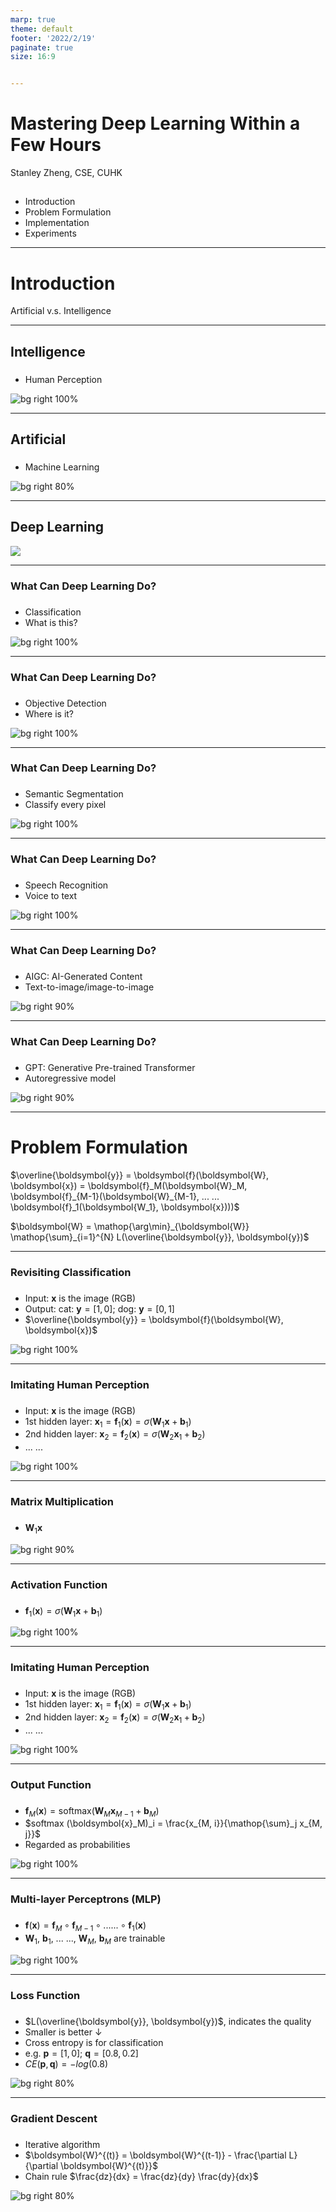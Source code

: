 ```yaml
---
marp: true
theme: default
footer: '2022/2/19'
paginate: true
size: 16:9


---
```

# Mastering Deep Learning Within a Few Hours

Stanley Zheng, CSE, CUHK


## 
- Introduction
- Problem Formulation
- Implementation
- Experiments


---
# Introduction

Artificial v.s. Intelligence


---
## Intelligence

###
- Human Perception

![bg right 100%](figs/human.png)


---
## Artificial

###
- Machine Learning

![bg right 80%](figs/svm.jpg)


---
## Deep Learning

![](figs/dnn.jpg)


---
### What Can Deep Learning Do?

###
- Classification
- What is this?

![bg right 100%](figs/classification.png)


---
### What Can Deep Learning Do?

###
- Objective Detection
- Where is it?

![bg right 100%](figs/detection.jpg)


---
### What Can Deep Learning Do?

###
- Semantic Segmentation
- Classify every pixel 

![bg right 100%](figs/segmentation.jpg)


---
### What Can Deep Learning Do?

###
- Speech Recognition
- Voice to text 

![bg right 100%](figs/speech.png)


---
### What Can Deep Learning Do?

###
- AIGC: AI-Generated Content
- Text-to-image/image-to-image

![bg right 90%](figs/aigc.png)


---
### What Can Deep Learning Do?

###
- GPT: Generative Pre-trained Transformer 
- Autoregressive model

![bg right 90%](figs/gpt.png)


---
# Problem Formulation

$\overline{\boldsymbol{y}} = \boldsymbol{f}(\boldsymbol{W}, \boldsymbol{x}) = \boldsymbol{f}_M(\boldsymbol{W}_M, \boldsymbol{f}_{M-1}(\boldsymbol{W}_{M-1}, ... ... \boldsymbol{f}_1(\boldsymbol{W_1}, \boldsymbol{x})))$

$\boldsymbol{W} = \mathop{\arg\min}_{\boldsymbol{W}} \mathop{\sum}_{i=1}^{N} L(\overline{\boldsymbol{y}}, \boldsymbol{y})$


---
### Revisiting Classification

###
- Input: $\boldsymbol{x}$ is the image (RGB)
- Output: cat: $\boldsymbol{y} = [1, 0]$; dog: $\boldsymbol{y} = [0, 1]$
- $\overline{\boldsymbol{y}} = \boldsymbol{f}(\boldsymbol{W}, \boldsymbol{x})$

![bg right 100%](figs/classification.png)


---
### Imitating Human Perception

###
- Input: $\boldsymbol{x}$ is the image (RGB)
- 1st hidden layer: $\boldsymbol{x}_1 = \boldsymbol{f}_1(\boldsymbol{x}) = \sigma (\boldsymbol{W}_1 \boldsymbol{x} + \boldsymbol{b}_1)$
- 2nd hidden layer: $\boldsymbol{x}_2 = \boldsymbol{f}_2(\boldsymbol{x}) = \sigma (\boldsymbol{W}_2 \boldsymbol{x}_1 + \boldsymbol{b}_2)$
- ... ...

![bg right 100%](figs/human.png)


---
### Matrix Multiplication

###
- $\boldsymbol{W}_1 \boldsymbol{x}$

![bg right 90%](figs/matmul.png)


---
### Activation Function

###
- $\boldsymbol{f}_1(\boldsymbol{x}) = \sigma (\boldsymbol{W}_1 \boldsymbol{x} + \boldsymbol{b}_1)$

![bg right 100%](figs/activation.png)


---
### Imitating Human Perception

###
- Input: $\boldsymbol{x}$ is the image (RGB)
- 1st hidden layer: $\boldsymbol{x}_1 = \boldsymbol{f}_1(\boldsymbol{x}) = \sigma (\boldsymbol{W}_1 \boldsymbol{x} + \boldsymbol{b}_1)$
- 2nd hidden layer: $\boldsymbol{x}_2 = \boldsymbol{f}_2(\boldsymbol{x}) = \sigma (\boldsymbol{W}_2 \boldsymbol{x}_1 + \boldsymbol{b}_2)$
- ... ...

![bg right 100%](figs/human.png)


---
### Output Function

###
- $\boldsymbol{f}_M(\boldsymbol{x}) = \mbox{softmax} (\boldsymbol{W}_M \boldsymbol{x}_{M-1} + \boldsymbol{b}_M)$
- $softmax (\boldsymbol{x}_M)_i = \frac{x_{M, i}}{\mathop{\sum}_j x_{M, j}}$
- Regarded as probabilities

![bg right 100%](figs/softmax.png)


---
### Multi-layer Perceptrons (MLP)

###
- $\boldsymbol{f}(\boldsymbol{x}) = \boldsymbol{f}_M \circ \boldsymbol{f}_{M-1} \circ ... ... \circ \boldsymbol{f}_1 (\boldsymbol{x})$
- $\boldsymbol{W}_1$, $\boldsymbol{b}_1$, ... ..., $\boldsymbol{W}_M$, $\boldsymbol{b}_M$ are trainable

![bg right 100%](figs/mlp.png)


---
### Loss Function

###
- $L(\overline{\boldsymbol{y}}, \boldsymbol{y})$, indicates the quality 
- Smaller is better $\downarrow$
- Cross entropy is for classification
- e.g. $\boldsymbol{p} = [1, 0]$; $\boldsymbol{q} = [0.8, 0.2]$
- $CE(\boldsymbol{p}, \boldsymbol{q}) = - log(0.8)$

![bg right 80%](figs/ce.png)


---
### Gradient Descent

###
- Iterative algorithm
- $\boldsymbol{W}^{(t)} = \boldsymbol{W}^{(t-1)} - \frac{\partial L}{\partial \boldsymbol{W}^{(t)}}$
- Chain rule $\frac{dz}{dx} = \frac{dz}{dy} \frac{dy}{dx}$

![bg right 80%](figs/sgd.png)

